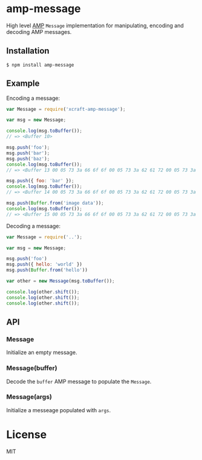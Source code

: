 
# amp-message

  High level [AMP](https://github.com/visionmedia/node-amp) `Message` implementation for manipulating, encoding and decoding AMP messages.

## Installation

```
$ npm install amp-message
```

## Example

  Encoding a message:

```js
var Message = require('xcraft-amp-message');

var msg = new Message;

console.log(msg.toBuffer());
// => <Buffer 10>

msg.push('foo');
msg.push('bar');
msg.push('baz');
console.log(msg.toBuffer());
// => <Buffer 13 00 05 73 3a 66 6f 6f 00 05 73 3a 62 61 72 00 05 73 3a 62 61 7a>

msg.push({ foo: 'bar' });
console.log(msg.toBuffer());
// => <Buffer 14 00 05 73 3a 66 6f 6f 00 05 73 3a 62 61 72 00 05 73 3a 62 61 7a 00 0f 6a 3a 7b 22 66 6f 6f 22 3a 22 62 61 72 22 7d>

msg.push(Buffer.from('image data'));
console.log(msg.toBuffer());
// => <Buffer 15 00 05 73 3a 66 6f 6f 00 05 73 3a 62 61 72 00 05 73 3a 62 61 7a 00 0f 6a 3a 7b 22 66 6f 6f 22 3a 22 62 61 72 22 7d 00 0a 69 6d 61 67 65 20 64 61 74 ... >
```

  Decoding a message:

```js
var Message = require('..');

var msg = new Message;

msg.push('foo')
msg.push({ hello: 'world' })
msg.push(Buffer.from('hello'))

var other = new Message(msg.toBuffer());

console.log(other.shift());
console.log(other.shift());
console.log(other.shift());
```

## API

### Message

  Initialize an empty message.

### Message(buffer)

  Decode the `buffer` AMP message to populate the `Message`.

### Message(args)

  Initialize a messeage populated with `args`.

# License

  MIT
